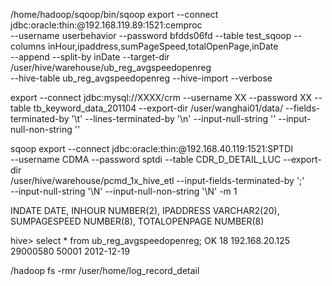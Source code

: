 
/home/hadoop/sqoop/bin/sqoop export --connect jdbc:oracle:thin:@192.168.119.89:1521:cemproc \
--username userbehavior --password  bfdds06fd --table test_sqoop --columns inHour,ipaddress,sumPageSpeed,totalOpenPage,inDate \
--append  --split-by inDate --target-dir /user/hive/warehouse/ub_reg_avgspeedopenreg \
--hive-table ub_reg_avgspeedopenreg --hive-import --verbose

export --connect jdbc:mysql://XXXX/crm --username XX --password XX --table tb_keyword_data_201104 
--export-dir /user/wanghai01/data/ --fields-terminated-by '\t' 
--lines-terminated-by '\n' --input-null-string '' --input-null-non-string ''

sqoop export --connect jdbc:oracle:thin:@192.168.40.119:1521:SPTDI \
--username CDMA --password sptdi --table CDR_D_DETAIL_LUC --export-dir \
/user/hive/warehouse/pcmd_1x_hive_etl --input-fields-terminated-by ';' \
--input-null-string '\\N' --input-null-non-string '\\N' -m 1

  INDATE        DATE,
  INHOUR        NUMBER(2),
  IPADDRESS     VARCHAR2(20),
  SUMPAGESPEED  NUMBER(8),
  TOTALOPENPAGE NUMBER(8)



hive> select * from ub_reg_avgspeedopenreg;
OK
18      192.168.20.125  29000580        50001   2012-12-19

/hadoop fs -rmr /user/home/log_record_detail